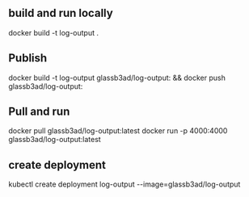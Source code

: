 ## build and run locally
docker build -t log-output .


## Publish
docker build -t log-output glassb3ad/log-output:<new tag> && docker push glassb3ad/log-output:<new tag>

## Pull and run
docker pull  glassb3ad/log-output:latest
docker run -p 4000:4000 glassb3ad/log-output:latest

## create deployment
kubectl create deployment log-output --image=glassb3ad/log-output